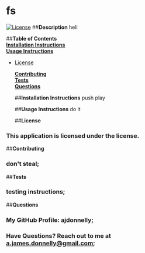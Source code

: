 
  # fs
  [![License](https://img.shields.io/badge/License--yellowgreen.svg)](https://opensource.org/licenses/)
  ##**Description**
  hell

  ##**Table of Contents**<br>
  **[Installation Instructions](#installation-instructions)**<br>
  **[Usage Instructions](#usage-instructions)**<br>
  
* [License](#license)

  **[Contributing](#contributing)**<br>
  **[Tests](#tests)**<br>
  **[Questions](#questions)**<br>


  ##**Installation Instructions**
  push play

  ##**Usage Instructions**
  do it

  ##**License**

### This application is licensed under the  license.

  ##**Contributing**
  ### don't steal;

  ##**Tests**
  ### testing instructions;

  ##**Questions**
  ### My GitHub Profile: ajdonnelly;
  ### Have Questions? Reach out to me at a.james.donnelly@gmail.com;
